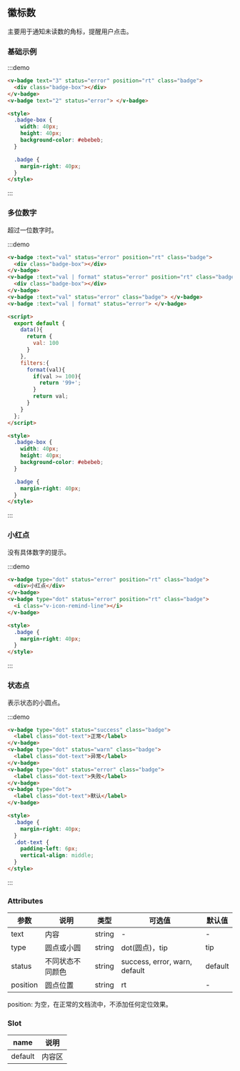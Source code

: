 ## 徽标数

主要用于通知未读数的角标，提醒用户点击。

### 基础示例

:::demo

```html
<v-badge text="3" status="error" position="rt" class="badge">
  <div class="badge-box"></div>
</v-badge>
<v-badge text="2" status="error"> </v-badge>

<style>
  .badge-box {
    width: 40px;
    height: 40px;
    background-color: #ebebeb;
  }

  .badge {
    margin-right: 40px;
  }
</style>
```

:::

### 多位数字

超过一位数字时。

:::demo

```html
<v-badge :text="val" status="error" position="rt" class="badge">
  <div class="badge-box"></div>
</v-badge>
<v-badge :text="val | format" status="error" position="rt" class="badge">
  <div class="badge-box"></div>
</v-badge>
<v-badge :text="val" status="error" class="badge"> </v-badge>
<v-badge :text="val | format" status="error"> </v-badge>

<script>
  export default {
    data(){
      return {
        val: 100
      }
    },
    filters:{
      format(val){
        if(val >= 100){
          return '99+';
        }
        return val;
      }
    }
  };
</script>

<style>
  .badge-box {
    width: 40px;
    height: 40px;
    background-color: #ebebeb;
  }

  .badge {
    margin-right: 40px;
  }
</style>
```

:::

### 小红点

没有具体数字的提示。

:::demo

```html
<v-badge type="dot" status="error" position="rt" class="badge">
  <div>小红点</div>
</v-badge>
<v-badge type="dot" status="error" position="rt" class="badge">
  <i class="v-icon-remind-line"></i>
</v-badge>

<style>
  .badge {
    margin-right: 40px;
  }
</style>
```

:::

### 状态点

表示状态的小圆点。

:::demo

```html
<v-badge type="dot" status="success" class="badge">
  <label class="dot-text">正常</label>
</v-badge>
<v-badge type="dot" status="warn" class="badge">
  <label class="dot-text">异常</label>
</v-badge>
<v-badge type="dot" status="error" class="badge">
  <label class="dot-text">失败</label>
</v-badge>
<v-badge type="dot">
  <label class="dot-text">默认</label>
</v-badge>

<style>
  .badge {
    margin-right: 40px;
  }
  .dot-text {
    padding-left: 6px;
    vertical-align: middle;
  }
</style>
```

:::

### Attributes

| 参数     | 说明             | 类型   | 可选值                        | 默认值  |
| -------- | ---------------- | ------ | ----------------------------- | ------- |
| text     | 内容             | string | -                             | -       |
| type     | 圆点或小圆       | string | dot(圆点)，tip                | tip     |
| status   | 不同状态不同颜色 | string | success, error, warn, default | default |
| position | 圆点位置         | string | rt                            | -       |

position: 为空，在正常的文档流中，不添加任何定位效果。

### Slot

| name    | 说明   |
| ------- | ------ |
| default | 内容区 |
